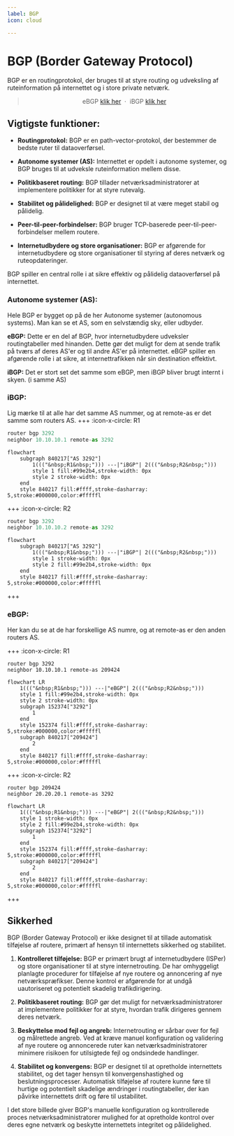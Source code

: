 ```yaml
---
label: BGP
icon: cloud

---
```




# BGP (Border Gateway Protocol) 
BGP er en routingprotokol, der bruges til at styre routing og udveksling af ruteinformation på internettet og i store private netværk.

<center>

> eBGP [klik her](/Routing%20Protocols/EGP/BGP/EBGP.md) &nbsp;&middot;&nbsp;
> iBGP [klik her](/Routing%20Protocols/EGP/BGP/IBGP.md) &nbsp;
> 
</center>

## Vigtigste funktioner:

- **Routingprotokol:** BGP er en path-vector-protokol, der bestemmer de bedste ruter til dataoverførsel.

- **Autonome systemer (AS):** Internettet er opdelt i autonome systemer, og BGP bruges til at udveksle ruteinformation mellem disse.

- **Politikbaseret routing:** BGP tillader netværksadministratorer at implementere politikker for at styre rutevalg.

- **Stabilitet og pålidelighed:** BGP er designet til at være meget stabil og pålidelig.

- **Peer-til-peer-forbindelser:** BGP bruger TCP-baserede peer-til-peer-forbindelser mellem routere.

- **Internetudbydere og store organisationer:** BGP er afgørende for internetudbydere og store organisationer til styring af deres netværk og ruteopdateringer.

BGP spiller en central rolle i at sikre effektiv og pålidelig dataoverførsel på internettet.


### Autonome systemer (AS):

Hele BGP er bygget op på de her Autonome systemer (autonomous systems).
Man kan se et AS, som en selvstændig sky, eller udbyder. 




**eBGP:** Dette er en del af BGP, hvor internetudbydere udveksler routingtabeller med hinanden. Dette gør det muligt for dem at sende trafik på tværs af deres AS'er og til andre AS'er på internettet. eBGP spiller en afgørende rolle i at sikre, at internettrafikken når sin destination effektivt.

**iBGP:** Det er stort set det samme som eBGP, men iBGP bliver brugt internt i skyen. (i samme AS)<br>

### iBGP:

Lig mærke til at alle har det samme AS nummer, og at remote-as er det samme som routers AS.
+++ :icon-x-circle: R1
```js
router bgp 3292
neighbor 10.10.10.1 remote-as 3292
```
```mermaid
flowchart
	subgraph 840217["AS 3292"]
		1((("&nbsp;R1&nbsp;"))) ---|"iBGP"| 2((("&nbsp;R2&nbsp;")))
		style 1 fill:#99e2b4,stroke-width: 0px
		style 2 stroke-width: 0px
	end
	style 840217 fill:#ffff,stroke-dasharray: 5,stroke:#000000,color:#fffffl

```

+++ :icon-x-circle: R2
  ```js
router bgp 3292
neighbor 10.10.10.2 remote-as 3292
```
```mermaid
flowchart
	subgraph 840217["AS 3292"]
		1((("&nbsp;R1&nbsp;"))) ---|"iBGP"| 2((("&nbsp;R2&nbsp;")))
		style 1 stroke-width: 0px
		style 2 fill:#99e2b4,stroke-width: 0px
	end
	style 840217 fill:#ffff,stroke-dasharray: 5,stroke:#000000,color:#fffffl

```

+++



### eBGP:

Her kan du se at de har forskellige AS numre, og at remote-as er den anden routers AS. 


+++ :icon-x-circle: R1
```
router bgp 3292
neighbor 10.10.10.1 remote-as 209424
```
```mermaid
flowchart LR
	1((("&nbsp;R1&nbsp;"))) ---|"eBGP"| 2((("&nbsp;R2&nbsp;")))
	style 1 fill:#99e2b4,stroke-width: 0px
	style 2 stroke-width: 0px
	subgraph 152374["3292"]
		1
	end
	style 152374 fill:#ffff,stroke-dasharray: 5,stroke:#000000,color:#fffffl
	subgraph 840217["209424"]
		2
	end
	style 840217 fill:#ffff,stroke-dasharray: 5,stroke:#000000,color:#fffffl
```
+++ :icon-x-circle: R2

  ```
router bgp 209424
neighbor 20.20.20.1 remote-as 3292
```
```mermaid
flowchart LR
	1((("&nbsp;R1&nbsp;"))) ---|"eBGP"| 2((("&nbsp;R2&nbsp;")))
	style 1 stroke-width: 0px
	style 2 fill:#99e2b4,stroke-width: 0px
	subgraph 152374["3292"]
		1
	end
	style 152374 fill:#ffff,stroke-dasharray: 5,stroke:#000000,color:#fffffl
	subgraph 840217["209424"]
		2
	end
	style 840217 fill:#ffff,stroke-dasharray: 5,stroke:#000000,color:#fffffl
```


+++
 ## Sikkerhed 
BGP (Border Gateway Protocol) er ikke designet til at tillade automatisk tilføjelse af routere, primært af hensyn til internettets sikkerhed og stabilitet.

1. **Kontrolleret tilføjelse:** BGP er primært brugt af internetudbydere (ISPer) og store organisationer til at styre internetrouting. De har omhyggeligt planlagte procedurer for tilføjelse af nye routere og annoncering af nye netværkspræfikser. Denne kontrol er afgørende for at undgå uautoriseret og potentielt skadelig trafikdirigering.

2. **Politikbaseret routing:** BGP gør det muligt for netværksadministratorer at implementere politikker for at styre, hvordan trafik dirigeres gennem deres netværk. 

3. **Beskyttelse mod fejl og angreb:** Internetrouting er sårbar over for fejl og målrettede angreb. Ved at kræve manuel konfiguration og validering af nye routere og annoncerede ruter kan netværksadministratorer minimere risikoen for utilsigtede fejl og ondsindede handlinger.

4. **Stabilitet og konvergens:** BGP er designet til at opretholde internettets stabilitet, og det tager hensyn til konvergenshastighed og beslutningsprocesser. Automatisk tilføjelse af routere kunne føre til hurtige og potentielt skadelige ændringer i routingtabeller, der kan påvirke internettets drift og føre til ustabilitet.

I det store billede giver BGP's manuelle konfiguration og kontrollerede proces netværksadministratorer mulighed for at opretholde kontrol over deres egne netværk og beskytte internettets integritet og pålidelighed. 
 
